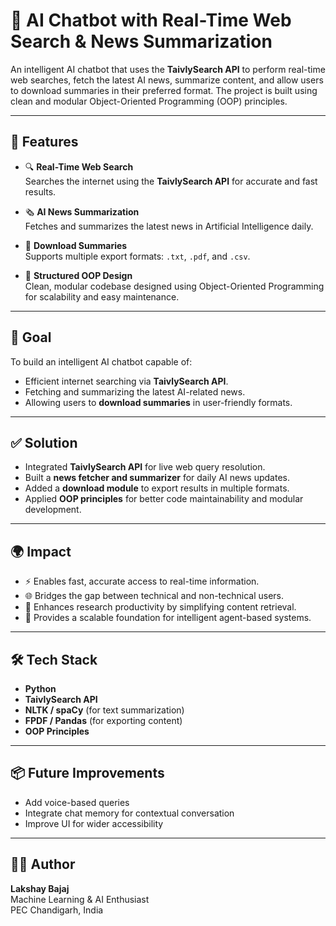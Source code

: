 # 🤖 AI Chatbot with Real-Time Web Search & News Summarization

An intelligent AI chatbot that uses the **TaivlySearch API** to perform real-time web searches, fetch the latest AI news, summarize content, and allow users to download summaries in their preferred format. The project is built using clean and modular Object-Oriented Programming (OOP) principles.

---

## 🚀 Features

- 🔍 **Real-Time Web Search**  
  Searches the internet using the **TaivlySearch API** for accurate and fast results.

- 🗞️ **AI News Summarization**  
  Fetches and summarizes the latest news in Artificial Intelligence daily.

- 📁 **Download Summaries**  
  Supports multiple export formats: `.txt`, `.pdf`, and `.csv`.

- 🧠 **Structured OOP Design**  
  Clean, modular codebase designed using Object-Oriented Programming for scalability and easy maintenance.

---

## 🎯 Goal

To build an intelligent AI chatbot capable of:
- Efficient internet searching via **TaivlySearch API**.
- Fetching and summarizing the latest AI-related news.
- Allowing users to **download summaries** in user-friendly formats.

---

## ✅ Solution

- Integrated **TaivlySearch API** for live web query resolution.
- Built a **news fetcher and summarizer** for daily AI news updates.
- Added a **download module** to export results in multiple formats.
- Applied **OOP principles** for better code maintainability and modular development.

---

## 🌍 Impact

- ⚡ Enables fast, accurate access to real-time information.
- 🌐 Bridges the gap between technical and non-technical users.
- 🧩 Enhances research productivity by simplifying content retrieval.
- 🧱 Provides a scalable foundation for intelligent agent-based systems.

---

## 🛠️ Tech Stack

- **Python**
- **TaivlySearch API**
- **NLTK / spaCy** (for text summarization)
- **FPDF / Pandas** (for exporting content)
- **OOP Principles**

---

## 📦 Future Improvements

- Add voice-based queries
- Integrate chat memory for contextual conversation
- Improve UI for wider accessibility

---

## 👨‍💻 Author

**Lakshay Bajaj**  
Machine Learning & AI Enthusiast  
PEC Chandigarh, India  


